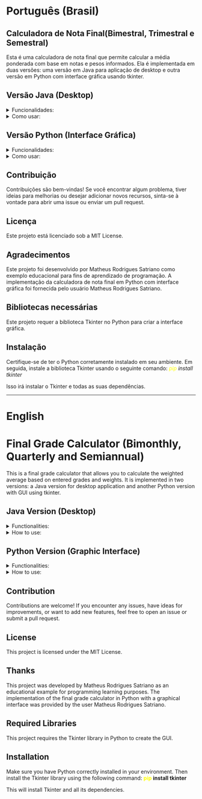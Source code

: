 # Português (Brasil)

## Calculadora de Nota Final(Bimestral, Trimestral e Semestral)
Esta é uma calculadora de nota final que permite calcular a média ponderada com base em notas e pesos informados. Ela é implementada em duas versões: uma versão em Java para aplicação de desktop e outra versão em Python com interface gráfica usando tkinter.

## Versão Java (Desktop)
<details>
<summary>Funcionalidades:</summary>

- Permite informar até 6 notas, juntamente com seus respectivos pesos.
- Calcula a média ponderada das notas, considerando os pesos informados.
- Exibe a nota final do semestre.

</details>

<details>
<summary>Como usar:</summary>

1. Certifique-se de ter o Java instalado em seu sistema.
2. Baixe ou copie este repositório.
3. Abra o projeto em uma IDE Java, como o Eclipse ou o IntelliJ.
4. Execute a classe Calculadora como um aplicativo Java.
5. A janela da calculadora será exibida, onde você pode preencher as notas e pesos desejados e clicar no botão "Calcular" para obter a nota final.

</details>

## Versão Python (Interface Gráfica)
<details>
<summary>Funcionalidades:</summary>

- Permite informar até 6 notas, juntamente com seus respectivos pesos.
- Calcula a média ponderada das notas, considerando os pesos informados.
- Exibe a nota final do semestre.

</details>

<details>
<summary>Como usar:</summary>

1. Certifique-se de ter o Python instalado em seu sistema.
2. Baixe ou copie este repositório.
3. Abra o arquivo calculadora.py em um editor de texto ou em uma IDE Python.
4. Execute o código Python.
5. A janela da calculadora será exibida, onde você pode preencher as notas e pesos desejados e clicar no botão "Calcular" para obter a nota final.

</details>

## Contribuição
Contribuições são bem-vindas! Se você encontrar algum problema, tiver ideias para melhorias ou desejar adicionar novos recursos, sinta-se à vontade para abrir uma issue ou enviar um pull request.

## Licença
Este projeto está licenciado sob a MIT License.

## Agradecimentos
Este projeto foi desenvolvido por Matheus Rodrigues Satriano como exemplo educacional para fins de aprendizado de programação.
A implementação da calculadora de nota final em Python com interface gráfica foi fornecida pelo usuário Matheus Rodrigues Satriano.

## Bibliotecas necessárias
Este projeto requer a biblioteca Tkinter no Python para criar a interface gráfica. 

## Instalação
Certifique-se de ter o Python corretamente instalado em seu ambiente. Em seguida, instale a biblioteca Tkinter usando o seguinte comando:
*<span style="color:yellow">pip</span> install tkinter*

Isso irá instalar o Tkinter e todas as suas dependências.


______________________________________________________________________________________________________________________________


# English

# Final Grade Calculator (Bimonthly, Quarterly and Semiannual)

This is a final grade calculator that allows you to calculate the weighted average based on entered grades and weights. It is implemented in two versions: a Java version for desktop application and another Python version with GUI using tkinter.

## Java Version (Desktop)
<details>
<summary>Functionalities:</summary>

- Allows you to enter up to 6 notes, along with their respective weights.
- Calculates the weighted average of the grades, considering the informed weights.
- Displays the final grade for the semester.

</details>

<details>
<summary>How to use:</summary>

1. Make sure you have Java installed on your system.
2. Download or copy this repository.
3. Open the project in a Java IDE such as Eclipse or IntelliJ.
4. Run the Calculator class as a Java application.
5. The calculator window will appear where you can fill in the desired grades and weights and click the "Calculate" button to get the final grade.

</details>

## Python Version (Graphic Interface)
<details>
<summary>Functionalities:</summary>

- Allows you to enter up to 6 notes, along with their respective weights.
- Calculates the weighted average of the grades, considering the informed weights.
- Displays the final grade for the semester.

</details>

<details>
<summary>How to use:</summary>

1. Make sure you have Python installed on your system.
2. Download or copy this repository.
3. Open the calculator.py file in a text editor or a Python IDE.
4. Run the Python code.
5. The calculator window will appear where you can fill in the desired grades and weights and click the "Calculate" button to get the final grade.

</details>

## Contribution
Contributions are welcome! If you encounter any issues, have ideas for improvements, or want to add new features, feel free to open an issue or submit a pull request.

## License
This project is licensed under the MIT License.

## Thanks
This project was developed by Matheus Rodrigues Satriano as an educational example for programming learning purposes.
The implementation of the final grade calculator in Python with a graphical interface was provided by the user Matheus Rodrigues Satriano.

## Required Libraries
This project requires the Tkinter library in Python to create the GUI.

## Installation
Make sure you have Python correctly installed in your environment. Then install the Tkinter library using the following command:
**<span style="color:yellow">pip</span> install tkinter**

This will install Tkinter and all its dependencies.

